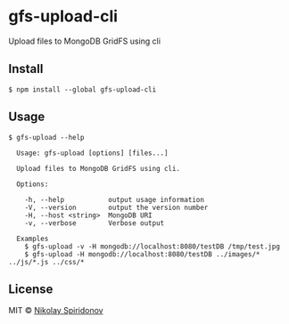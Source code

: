 # gfs-upload-cli
Upload files to MongoDB GridFS using cli

## Install

```
$ npm install --global gfs-upload-cli
```

## Usage

```
$ gfs-upload --help

  Usage: gfs-upload [options] [files...]

  Upload files to MongoDB GridFS using cli.

  Options:

    -h, --help           output usage information
    -V, --version        output the version number
    -H, --host <string>  MongoDB URI
    -v, --verbose        Verbose output

  Examples
    $ gfs-upload -v -H mongodb://localhost:8080/testDB /tmp/test.jpg
    $ gfs-upload -H mongodb://localhost:8080/testDB ../images/* ../js/*.js ../css/*
```

## License

MIT © [Nikolay Spiridonov](https://github.com/sohje)